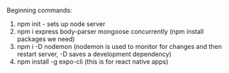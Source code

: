 Beginning commands:
1) npm init - sets up node server
2) npm i express body-parser mongoose concurrently (npm install packages we need)
3) npm i -D nodemon (nodemon is used to monitor for changes and then restart server, -D saves a development dependency)
4) npm install -g expo-cli (this is for react native apps)
